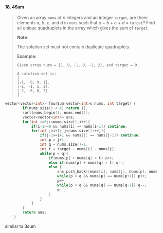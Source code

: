 #### 18. 4Sum

> Given an array `nums` of *n* integers and an integer `target`, are there elements *a*, *b*, *c*, and *d* in `nums` such that *a* + *b* + *c* + *d* = `target`? Find all unique quadruplets in the array which gives the sum of `target`.
>
> **Note:**
>
> The solution set must not contain duplicate quadruplets.
>
> **Example:**
>
> ```
> Given array nums = [1, 0, -1, 0, -2, 2], and target = 0.
> 
> A solution set is:
> [
> [-1,  0, 0, 1],
> [-2, -1, 1, 2],
> [-2,  0, 0, 2]
> ]
> ```



```c++
vector<vector<int>> fourSum(vector<int>& nums, int target) {
        if(nums.size() < 4) return {};
        sort(nums.begin(), nums.end());
        vector<vector<int>> ans;
        for(int i=0;i<nums.size();i++){
            if(i-1>=0 && nums[i] == nums[i-1]) continue;
            for(int j=i+1; j<nums.size();++j){
                if(j-1>=i+1 && nums[j] == nums[j-1]) continue;
                int p = j+1;
                int q = nums.size()-1;
                int t = target - nums[i] - nums[j];
                while(p < q){
                    if(nums[p] + nums[q] < t) p++;
                    else if(nums[p] + nums[q] > t) q--;
                    else {
                        ans.push_back({nums[i], nums[j], nums[p], nums[q]});
                        while(p < q && nums[p] == nums[p+1]) p++;
                        p++;
                        while(p < q && nums[q] == nums[q-1]) q--;
                        q--;
                    }
                }
            }
        }
        return ans;
    }
```

similar to 3sum